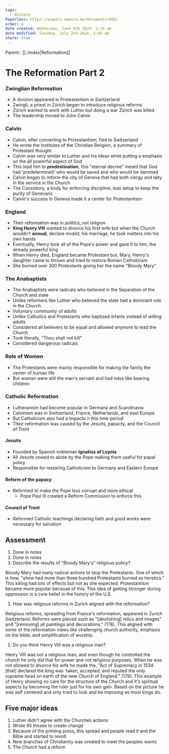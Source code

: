 ```yaml
---
tags:
  - History
Paperless: https://papers.aamira.me/documents/405/
order: 4
date created: Wednesday, June 5th 2024, 2:34 am
date modified: Tuesday, July 2nd 2024, 5:45 am
share: true
---
```


Parent:: [[./index|Reformation]]

# The Reformation Part 2

### Zwinglian Reformation

- A division appeared in Protestantism in Switzerland
- Zwingli, a priest in Zürich began to introduce religious reforms
- Zürich wanted to work with Luther but doing a war Zürich was killed
- The leadership moved to John Calvin

### Calvin

- Calvin, after converting to Protestantism, fled to Switzerland
- He wrote the Institutes of the Christian Religion, a summary of Protestant thought
- Calvin was very similar to Luther and his ideas while putting a emphasis on the all powerful aspect of God
- This lead him to **predestination**, this "eternal decree" meant that God had 'predetermined' who would be saved and who would be dammed
- Calvin began to reform the city of Geneva that had both clergy and laity in the service in the Church
- The Consistory, a body for enforcing discipline, was setup to keep the purity of Genevans
- Calvin's success in Geneva made it a center for Protestantism

### England

- Their reformation was in politics, not religion
- **King Henry VIII** wanted to divorce his first wife but when the Church wouldn't **annual**, declare invalid, his marriage, he took matters into his own hands
- Eventually, Henry took all of the Pope's power and gave it to him, the already powerful king
- When Henry died, England became Protestant but, Mary, Henry's daughter came to thrown and tried to restore Roman Catholicism
- She burned over 300 Protestants giving her the name "Bloody Mary"

### The Anabaptists

- The Anabaptists were radicals who believed in the Separation of the Church and state
- Unlike reformers like Luther who believed the state had a dominant role in the Church
- Voluntary community of adults
- Unlike Catholics and Protestants who baptized infants instead of willing adults
- Considered all believers to be equal and allowed anymore to lead the Church
- Took literally, "Thou shall not kill"
- Considered dangerous radicals

### Role of Women

- The Protestants were mainly responsible for making the family the center of human life
- But woman were still the man's servant and had roles like bearing children

### Catholic Reformation

- Lutheranism had become popular in Germany and Scandinavia
- Calvinism was in Switzerland, France, Netherlands, and east Europe
- But Catholicism also had a impacto n this time period
- Their reformation was caused by the Jesuits, papacty, and the Council of Trent

#### Jesuits

- Founded by Spanish nobleman **Ignatius of Loyola**
- All Jesuits vowed to abide by the Pope making them useful for papal policy
- Responsible for restoring Catholicism to Germany and Eastern Europe

#### Reform of the papacy

- Reformed to make the Pope less corrupt and more ethical
  - Pope Paul III created a Reform Commission to enforce this

#### Council of Trent

- Reformed Catholic teachings declaring faith and good works were necessary for salvation

## Assessment

1. Done in notes
2. Done in notes
3. Describe the results of "Bloody Mary's" religious policy?

Bloody Mary had many radical actions to stop the Protestants. One of which is how, "show had more than three hundred Protestants burned as heretics." This killing had lots of effects but not as she expected, Protestantism became more popular because of this. This idea of getting stronger during oppression is a core belief in the history of the U.S.

1. How was religious reforms in Zurich aligned with the reformation?

Religious reforms, spreading from France's reformation, appeared in Zurich Switzerland. Reforms were placed such as "\[abolishing\] relics and images" and "\[removing\] all paintings and decorations." (178). This aligned with some of the reformation views like challenging church authority, emphasis on the bible, and simplification of worship.

1. Do you think Henry VIII was a religious man?

Henry VIII was not a religious man, and even though he controlled the church he only did that for power and not religious purposes. When he was not allowed to divorce his wife he made the, "Act of Supremacy in 1534 \[that\] declared the king was 'taken, accepted, and reputed the only supreme head on earth of the new Church of England." (179). This example of Henry showing no care for the structure of the Church and it's spiritual aspects by becoming the ruler just for his own gain. Based on the picture he was self centered and only tried to look and be imposing as most kings do.

## Five major ideas

1. Luther didn't agree with the Churches actions
2. Wrote 95 theses to create change
3. Because of the printing press, this spread and people read it and the Bible and started to revolt.
4. New branches of Christianity was created to meet the peoples wants
5. The Church had a reform
